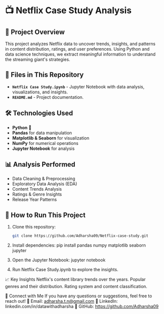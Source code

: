 # 📺 Netflix Case Study Analysis

## 📌 Project Overview
This project analyzes Netflix data to uncover trends, insights, and patterns in content distribution, ratings, and user preferences. 
Using Python and data science techniques, we extract meaningful information to understand the streaming giant's strategies.

## 📂 Files in This Repository
- **`Netflix Case Study.ipynb`** - Jupyter Notebook with data analysis, visualizations, and insights.
- **`README.md`** - Project documentation.

## 🛠️ Technologies Used
- **Python** 🐍
- **Pandas** for data manipulation
- **Matplotlib & Seaborn** for visualization
- **NumPy** for numerical operations
- **Jupyter Notebook** for analysis

## 📊 Analysis Performed
- Data Cleaning & Preprocessing
- Exploratory Data Analysis (EDA)
- Content Trends Analysis
- Ratings & Genre Insights
- Release Year Patterns

## 🚀 How to Run This Project
1. Clone this repository:  
   ```bash
   git clone https://github.com/Adharsha09/Netflix-case-study.git

2. Install dependencies:
   pip install pandas numpy matplotlib seaborn jupyter

3. Open the Jupyter Notebook:
    jupyter notebook

4. Run Netflix Case Study.ipynb to explore the insights.

📈 Key Insights
Netflix's content library trends over the years.
Popular genres and their distribution.
Rating system and content classification.

🤝 Connect with Me
If you have any questions or suggestions, feel free to reach out!
📧 Email: adharsha.t.n@gmail.com
🔗 LinkedIn: linkedin.com/in/datawithadharsha
🐙 GitHub: https://github.com/Adharsha09
 
